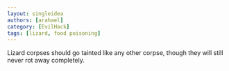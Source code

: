 ```yaml
---
layout: singleidea
authors: [arahael]
category: [EvilHack]
tags: [lizard, food poisoning]
---
```

Lizard corpses should go tainted like any other corpse, though they will still never rot away completely.
